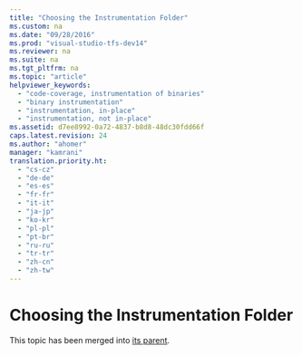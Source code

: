 ```yaml
---
title: "Choosing the Instrumentation Folder"
ms.custom: na
ms.date: "09/28/2016"
ms.prod: "visual-studio-tfs-dev14"
ms.reviewer: na
ms.suite: na
ms.tgt_pltfrm: na
ms.topic: "article"
helpviewer_keywords: 
  - "code-coverage, instrumentation of binaries"
  - "binary instrumentation"
  - "instrumentation, in-place"
  - "instrumentation, not in-place"
ms.assetid: d7ee8992-0a72-4837-b8d8-48dc30fdd66f
caps.latest.revision: 24
ms.author: "ahomer"
manager: "kamrani"
translation.priority.ht: 
  - "cs-cz"
  - "de-de"
  - "es-es"
  - "fr-fr"
  - "it-it"
  - "ja-jp"
  - "ko-kr"
  - "pl-pl"
  - "pt-br"
  - "ru-ru"
  - "tr-tr"
  - "zh-cn"
  - "zh-tw"
---
```

# Choosing the Instrumentation Folder
This topic has been merged into [its parent](../test_notintoc/code-coverage-configuration-using-test-settings-is-deprecated.md).